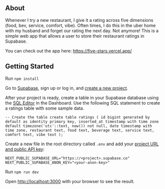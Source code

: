 ## About

Whenever I try a new restaurant, I give it a rating across five dimensions (food, bev, service, comfort, vibe). Often times, I do this in the uber home with my husband and forget our rating the next day. Not anymore! This is a simple web app that allows a user to store their restaurant ratings in Supabase.

You can check out the app here: https://five-stars.vercel.app/

## Getting Started

Run `npm install`

Go to [Supabase](https://supabase.com), sign up or log in, and [create a new project](https://app.supabase.com/).

After your project is ready, create a table in your Supabase database using the [SQL Editor](https://app.supabase.com/project/_/sql) in the Dashboard. Use the following SQL statement to create a ratings table with some sample data.

`-- Create the table
  create table ratings (
  id bigint generated by default as identity primary key,
  inserted_at timestamp with time zone default timezone('utc'::text, now()) not null,
  date timestamp with time zone,
  restaurant text,
  food text,
  beverage text,
  service text,
  comfort text,
  vibe text
);`

Create a new file in the root directory called `.env` and add your [project URL and public API key](https://app.supabase.com/project/_/settings/api):

`NEXT_PUBLIC_SUPABASE_URL="https://<project>.supabase.co"
NEXT_PUBLIC_SUPABASE_ANON_KEY="<your-anon-key>"`

Run `npm run dev`

Open [http://localhost:3000](http://localhost:3000) with your browser to see the result.
